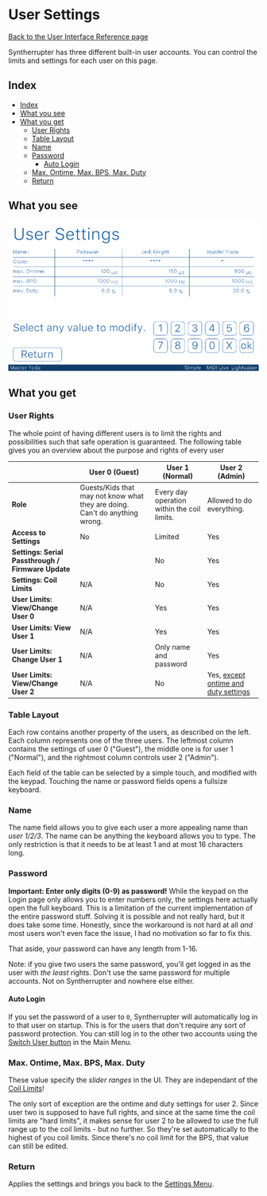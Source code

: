 # User Settings

[Back to the User Interface Reference page](README.md#readme)

Syntherrupter has three different built-in user accounts. You can control the limits and settings for each user on this page. 

## Index
* [Index](#index)
* [What you see](#what-you-see)
* [What you get](#what-you-get)
	* [User Rights](#user-rights)
	* [Table Layout](#table-layout)
	* [Name](#name)
	* [Password](#password)
		* [Auto Login](#auto-login)
	* [Max. Ontime, Max. BPS, Max. Duty](#max-ontime-max-bps-max-duty)
	* [Return](#return)

## What you see

![User Settings](/Documentation/Pictures/UI/Users.png)

## What you get

### User Rights

The whole point of having different users is to limit the rights and possibilities such that safe operation is guaranteed. The following table gives you an overview about the purpose and rights of every user

|  | **User 0 (Guest)** | **User 1 (Normal)** | **User 2 (Admin)** |
|---|---|---|---|
| **Role** | Guests/Kids that may not know what they are doing. Can't do anything wrong. | Every day operation within the coil limits.  | Allowed to do everything.  |
| **Access to Settings** | No | Limited | Yes |
| **Settings: Serial Passthrough / Firmware Update** |  | No | Yes |
| **Settings: Coil Limits** | N/A | No | Yes |
| **User Limits: View/Change User 0** | N/A | Yes | Yes |
| **User Limits: View User 1** | N/A | Yes | Yes |
| **User Limits: Change User 1** | N/A | Only name and password | Yes |
| **User Limits: View/Change User 2** | N/A | No | Yes, [except ontime and duty settings](#) |


### Table Layout

Each row contains another property of the users, as described on the left. Each column represents one of the three users. The leftmost column contains the settings of user 0 ("Guest"), the middle one is for user 1 ("Normal"), and the rightmost column controls user 2 ("Admin").

Each field of the table can be selected by a simple touch, and modified with the keypad. Touching the name or password fields opens a fullsize keyboard. 

### Name

The name field allows you to give each user a more appealing name than *user 1/2/3*. The name can be anything the keyboard allows you to type. The only restriction is that it needs to be at least 1 and at most 16 characters long.

### Password  

**Important: Enter only digits (0-9) as password!** While the keypad on the Login page only allows you to enter numbers only, the settings here actually open the full keyboard. This is a limitation of the current implementation of the entire password stuff. Solving it is possible and not really hard, but it does take some time. Honestly, since the workaround is not hard at all *and* most users won't even face the issue, I had no motivation so far to fix this. 

That aside, your password can have any length from 1-16. 

Note: if you give two users the same password, you'll get logged in as the user with *the least* rights. Don't use the same password for multiple accounts. Not on Syntherrupter and nowhere else either.

#### Auto Login

If you set the password of a user to `0`, Syntherrupter will automatically log in to that user on startup. This is for the users that don't require any sort of password protection. You can still log in to the other two accounts using the [Switch User button](Menu.md#switch-user) in the Main Menu.

### Max. Ontime, Max. BPS, Max. Duty

These value specify the *slider ranges* in the UI. They are independant of the [Coil Limits](Coil%20Limits.md#readme)! 

The only sort of exception are the ontime and duty settings for user 2. Since user two is supposed to have full rights, and since at the same time the coil limits are "hard limits", it makes sense for user 2 to be allowed to use the full range up to the coil limits - but no further. So they're set automatically to the highest of you coil limits. Since there's no coil limit for the BPS, that value can still be edited. 

### Return

Applies the settings and brings you back to the [Settings Menu](Settings.md#readme).
